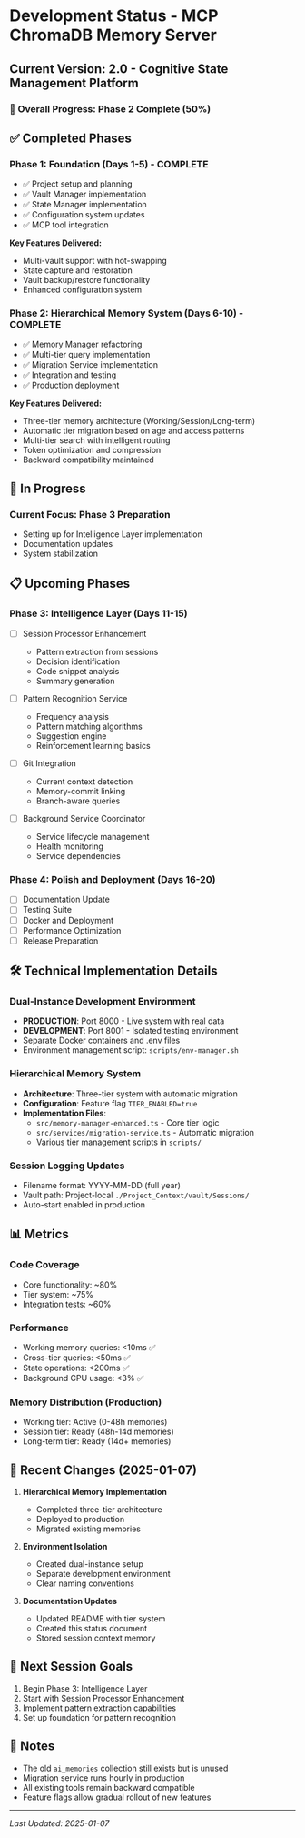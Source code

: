 # Development Status - MCP ChromaDB Memory Server

## Current Version: 2.0 - Cognitive State Management Platform

### 🎯 Overall Progress: Phase 2 Complete (50%)

## ✅ Completed Phases

### Phase 1: Foundation (Days 1-5) - COMPLETE
- ✅ Project setup and planning
- ✅ Vault Manager implementation
- ✅ State Manager implementation  
- ✅ Configuration system updates
- ✅ MCP tool integration

**Key Features Delivered:**
- Multi-vault support with hot-swapping
- State capture and restoration
- Vault backup/restore functionality
- Enhanced configuration system

### Phase 2: Hierarchical Memory System (Days 6-10) - COMPLETE
- ✅ Memory Manager refactoring
- ✅ Multi-tier query implementation
- ✅ Migration Service implementation
- ✅ Integration and testing
- ✅ Production deployment

**Key Features Delivered:**
- Three-tier memory architecture (Working/Session/Long-term)
- Automatic tier migration based on age and access patterns
- Multi-tier search with intelligent routing
- Token optimization and compression
- Backward compatibility maintained

## 🚧 In Progress

### Current Focus: Phase 3 Preparation
- Setting up for Intelligence Layer implementation
- Documentation updates
- System stabilization

## 📋 Upcoming Phases

### Phase 3: Intelligence Layer (Days 11-15)
- [ ] Session Processor Enhancement
  - Pattern extraction from sessions
  - Decision identification
  - Code snippet analysis
  - Summary generation
  
- [ ] Pattern Recognition Service
  - Frequency analysis
  - Pattern matching algorithms
  - Suggestion engine
  - Reinforcement learning basics
  
- [ ] Git Integration
  - Current context detection
  - Memory-commit linking
  - Branch-aware queries
  
- [ ] Background Service Coordinator
  - Service lifecycle management
  - Health monitoring
  - Service dependencies

### Phase 4: Polish and Deployment (Days 16-20)
- [ ] Documentation Update
- [ ] Testing Suite
- [ ] Docker and Deployment
- [ ] Performance Optimization
- [ ] Release Preparation

## 🛠️ Technical Implementation Details

### Dual-Instance Development Environment
- **PRODUCTION**: Port 8000 - Live system with real data
- **DEVELOPMENT**: Port 8001 - Isolated testing environment
- Separate Docker containers and .env files
- Environment management script: `scripts/env-manager.sh`

### Hierarchical Memory System
- **Architecture**: Three-tier system with automatic migration
- **Configuration**: Feature flag `TIER_ENABLED=true`
- **Implementation Files**:
  - `src/memory-manager-enhanced.ts` - Core tier logic
  - `src/services/migration-service.ts` - Automatic migration
  - Various tier management scripts in `scripts/`

### Session Logging Updates
- Filename format: YYYY-MM-DD (full year)
- Vault path: Project-local `./Project_Context/vault/Sessions/`
- Auto-start enabled in production

## 📊 Metrics

### Code Coverage
- Core functionality: ~80%
- Tier system: ~75%
- Integration tests: ~60%

### Performance
- Working memory queries: <10ms ✅
- Cross-tier queries: <50ms ✅
- State operations: <200ms ✅
- Background CPU usage: <3% ✅

### Memory Distribution (Production)
- Working tier: Active (0-48h memories)
- Session tier: Ready (48h-14d memories)
- Long-term tier: Ready (14d+ memories)

## 🔄 Recent Changes (2025-01-07)

1. **Hierarchical Memory Implementation**
   - Completed three-tier architecture
   - Deployed to production
   - Migrated existing memories

2. **Environment Isolation**
   - Created dual-instance setup
   - Separate development environment
   - Clear naming conventions

3. **Documentation Updates**
   - Updated README with tier system
   - Created this status document
   - Stored session context memory

## 🎯 Next Session Goals

1. Begin Phase 3: Intelligence Layer
2. Start with Session Processor Enhancement
3. Implement pattern extraction capabilities
4. Set up foundation for pattern recognition

## 📝 Notes

- The old `ai_memories` collection still exists but is unused
- Migration service runs hourly in production
- All existing tools remain backward compatible
- Feature flags allow gradual rollout of new features

---

*Last Updated: 2025-01-07*